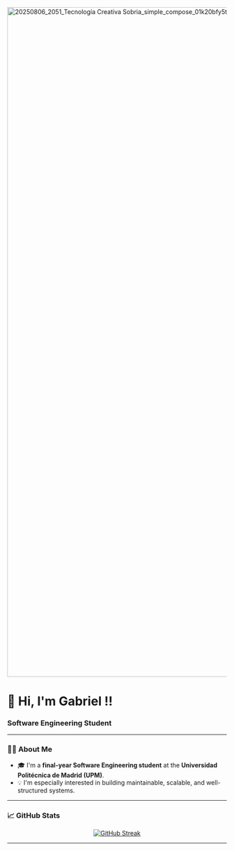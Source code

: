 
<img width="1024" height="1536" alt="20250806_2051_Tecnología Creativa Sobria_simple_compose_01k20bfy5teb2b5r25q3c4psd8" src="https://github.com/user-attachments/assets/8b12218f-85b9-4e1e-912e-8847b885665d" />

<h1> 🎱 Hi, I'm Gabriel !!</h1>
<h3> Software Engineering Student </h3>

---

### 👨‍🎓 About Me

- 🎓 I'm a **final-year Software Engineering student** at the **Universidad Politécnica de Madrid (UPM)**.
- 💡 I'm especially interested in building maintainable, scalable, and well-structured systems.

---

### 📈 GitHub Stats

<p align="center">
  <a href="https://git.io/streak-stats"><img src="https://github-readme-streak-stats.herokuapp.com?user=gbrisc427&theme=blood-dark&hide_border=true&date_format=n%2Fj%5B%2FY%5D" alt="GitHub Streak" /></a>
</p>

---




